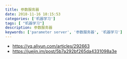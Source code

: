 ```yaml
---
title: 参数服务器
date: 2018-11-16 18:15:53
categories: ['机器学习']
tags: [ "机器学习"]
description: 参数服务器
keywords: ['parameter server', '参数服务器', '机器学习']
---
```






+ https://yq.aliyun.com/articles/292663
+ https://juejin.im/post/5b7a292bf265da4331098a3e
